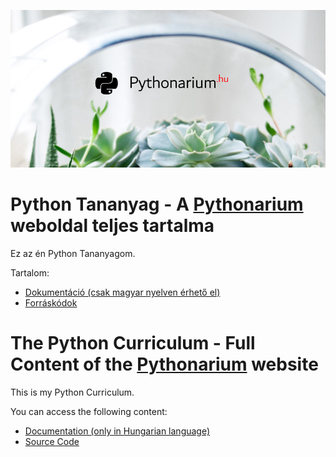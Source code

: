 ![Pythonarium](PythonariumLogo.png)

# Python Tananyag - A [Pythonarium](https://medium.com/pythonarium) weboldal teljes tartalma
Ez az én Python Tananyagom.

Tartalom:
<!--
- Dokumentáció (angolul és magyarul): https://github.com/nlharri/PythonCurriculum/tree/master/Documentation
-->
- [Dokumentáció (csak magyar nyelven érhető el)](https://github.com/nlharri/PythonCurriculum/tree/master/Documentation/hu)
- [Forráskódok](https://github.com/nlharri/PythonCurriculum/tree/master/SourceCode)

# The Python Curriculum - Full Content of the [Pythonarium](https://medium.com/pythonarium) website
This is my Python Curriculum.

You can access the following content:
<!--
- Documentation (in English and Hungarian languages): https://github.com/nlharri/PythonCurriculum/tree/master/Documentation
-->
- [Documentation (only in Hungarian language)](https://github.com/nlharri/PythonCurriculum/tree/master/Documentation/hu)
- [Source Code](https://github.com/nlharri/PythonCurriculum/tree/master/SourceCode)

